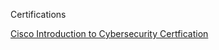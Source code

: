 Certifications 

<a href = "https://github.com/saaimfarhan/Saaim-Farhan-s-CV/blob/a4d728fb80ffec033b519ed7ea4d7060fc0f627f/Cisco%20Introduction%20to%20Cybersecurity%20Certification%20.jpg"> Cisco Introduction to Cybersecurity Certfication</a>
